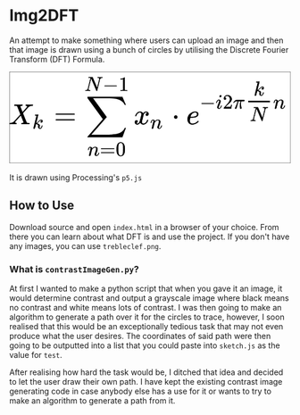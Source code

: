 # Img2DFT

An attempt to make something where users can upload an image and then that image is drawn using a bunch of circles by utilising the Discrete Fourier Transform (DFT) Formula.

![Discrete Fourier Transformation Formula](dft_formula.png)

It is drawn using Processing's `p5.js`

## How to Use
Download source and open `index.html` in a browser of your choice. From there you can learn about what DFT is and use the project. If you don't have any images, you can use `trebleclef.png`.

### What is `contrastImageGen.py`?
At first I wanted to make a python script that when you gave it an image, it would determine contrast and output a grayscale image where black means no contrast and white means lots of contrast. I was then going to make an algorithm to generate a path over it for the circles to trace, however, I soon realised that this would be an exceptionally tedious task that may not even produce what the user desires. The coordinates of said path were then going to be outputted into a list that you could paste into `sketch.js` as the value for `test`.

After realising how hard the task would be, I ditched that idea and decided to let the user draw their own path. I have kept the existing contrast image generating code in case anybody else has a use for it or wants to try to make an algorithm to generate a path from it.
